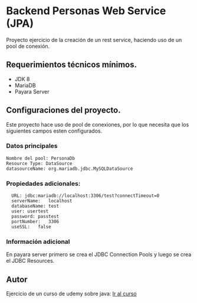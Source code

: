 # Backend Personas Web Service (JPA)
Proyecto ejercicio de la creación de un rest service, haciendo uso de un pool de conexión.

## Requerimientos técnicos mínimos.
- JDK 8
- MariaDB
- Payara Server

## Configuraciones del proyecto.

Este proyecto hace uso de pool de conexiones, por lo que necesita que los siguientes campos esten configurados.
### Datos principales

```
Nombre del pool: PersonaDb
Resource Type: DataSource
datasourceName:	org.mariadb.jdbc.MySQLDataSource
```
### Propiedades adicionales:
```
  URL: jdbc:mariadb://localhost:3306/test?connectTimeout=0
  serverName:	localhost
  databaseName:	test
  user:	usertest
  password:	passtest
  portNumber:	3306
  useSSL:	false
```
### Información adicional
En payara server primero se crea el JDBC Connection Pools y luego se crea el JDBC Resources.

## Autor 
Ejercicio de un curso de udemy sobre java: [Ir al curso](https://www.udemy.com/share/101WlwA0YaeFtUTX4=/)
